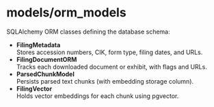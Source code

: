 # models/orm_models

SQLAlchemy ORM classes defining the database schema:

- **FilingMetadata**  
  Stores accession numbers, CIK, form type, filing dates, and URLs.
- **FilingDocumentORM**  
  Tracks each downloaded document or exhibit, with flags and URLs.
- **ParsedChunkModel**  
  Persists parsed text chunks (with embedding storage column).
- **FilingVector**  
  Holds vector embeddings for each chunk using pgvector.